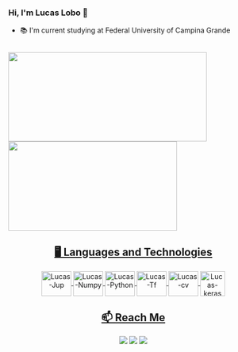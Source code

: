 ### Hi, I'm Lucas Lobo 👋

- 📚 I'm current studying at Federal University of Campina Grande

##

<div>
  <a href="https://github.com/LucasLobo7">
  <img height="180em" width="400em" src="https://github-readme-stats.vercel.app/api?username=LucasLobo7&show_icons=true&theme=radical&include_all_commits=true&count_private=true"/>
  <img height="180em" width="340em" src="https://github-readme-stats.vercel.app/api/top-langs/?username=LucasLobo7&layout=compact&langs_count=7&theme=radical"/>
</div>
  
##
  
<h2 align="center"> 🖥️ Languages and Technologies </h2>
<div align="center">
<img align="center" alt="Lucas-Jup" height="50" width="60" src="https://cdn.jsdelivr.net/gh/devicons/devicon/icons/jupyter/jupyter-original.svg">
<img align="center" alt="Lucas-Numpy" height="50" width="60" src="https://cdn.jsdelivr.net/gh/devicons/devicon/icons/numpy/numpy-original.svg">
<img align="center" alt="Lucas-Python" height="50" width="60" src="https://cdn.jsdelivr.net/gh/devicons/devicon/icons/python/python-original.svg">
<img align="center" alt="Lucas-Tf" height="50" width="60" src="https://cdn.jsdelivr.net/gh/devicons/devicon/icons/tensorflow/tensorflow-original.svg" > 
<img align="center" alt="Lucas-cv" height="50" width="60" src="https://profilinator.rishav.dev/skills-assets/opencv-icon.svg" > 
<img align="center" alt="Lucas-keras" height="50" src="https://profilinator.rishav.dev/skills-assets/keras.png" >  
  
## 📫 Reach Me
  
<div> 
  <a href="https://www.instagram.com/lucaslobo7/" target="_blank"><img src="https://img.shields.io/badge/Instagram-E4405F?style=for-the-badge&logo=instagram&logoColor=white" target="_blank"></a>
  <a href="https://www.linkedin.com/in/lucas-de-oliveira-lobo-3380811b5/" target="_blank"><img src="https://img.shields.io/badge/LinkedIn-0077B5?style=for-the-badge&logo=linkedin&logoColor=white" target="_blank"></a>
  <a href="https://api.whatsapp.com/send?phone=5583933003942" target="_blank"><img src="https://img.shields.io/badge/WhatsApp-25D366?style=for-the-badge&logo=whatsapp&logoColor=white" target="_blank"></a>
</div>




